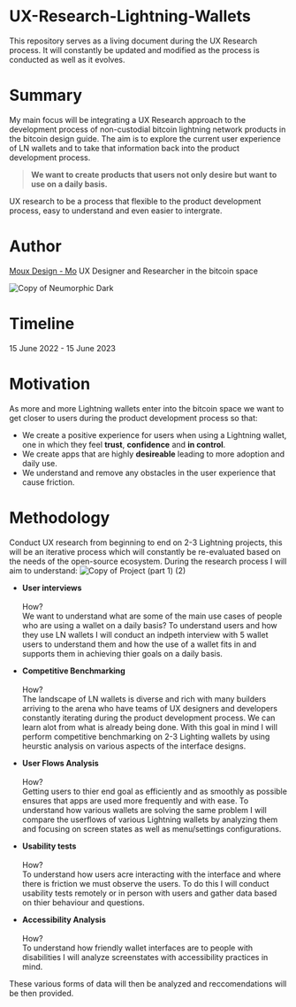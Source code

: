 # UX-Research-Lightning-Wallets
This repository serves as a living document during the UX Research process. It will constantly be updated and modified as the process is conducted as well as it evolves. 
# Summary
 My main focus will be integrating a UX Research approach to the development process of non-custodial bitcoin lightning network products in the bitcoin design guide.  The aim is to explore the current user experience of LN wallets and to take that information back into the product development process.
 
 > **__We want to create products that users not only desire but want to use on a daily basis.__**
 
UX research to be a process that flexible to the product development process, easy to understand and even easier to intergrate. 
# Author
[Moux Design - Mo](https://github.com/mouxdesign)
UX Designer and Researcher in the bitcoin space


![Copy of Neumorphic Dark](https://user-images.githubusercontent.com/90313394/174326855-02ce28a7-2832-4207-83a8-d8b164fedc96.jpg)


# Timeline
15 June 2022 - 15 June 2023
# Motivation
As more and more Lightning wallets enter into the bitcoin space we want to get closer to users during the product development process so that:
* We create a positive experience for users when using a Lightning wallet, one in which they feel **trust**, **confidence** and **in control**.
* We create apps that are highly **desireable** leading to more adoption and daily use.
* We understand and remove any obstacles in the user experience that cause friction.
# Methodology

Conduct UX research from beginning to end on 2-3 Lightning projects, this will be an iterative process which will constantly be re-evaluated based on the needs of the open-source ecosystem.
During the research process I will aim to understand:
![Copy of Project (part 1) (2)](https://user-images.githubusercontent.com/90313394/174294733-ed2aac55-e153-4c20-8cfd-c58193933d84.jpg)

* **User interviews**<br/><br/>
How?<br/> 
We want to understand what are some of the main use cases of people who are using a wallet on a daily basis? To understand users and how they use LN wallets I will conduct an indpeth interview with 5 wallet users to understand them and how the use of a wallet fits in and supports them in achieving thier goals on a daily basis.

* **Competitive Benchmarking**<br/><br/>
How? <br/>
The landscape of LN wallets is diverse and rich with many builders arriving to the arena who have teams of UX designers and developers constantly iterating during the product development process. We can learn alot from what is already being done. With this goal in mind I will perform competitive benchmarking on 2-3 Lighting wallets by using heurstic analysis on various aspects of the interface designs.

* **User Flows Analysis** <br/><br/>
How?<br/>
Getting users to thier end goal as efficiently and as smoothly as possible ensures that apps are used more frequently and with ease. To understand how various wallets are solving the same problem I will compare the userflows of various Lightning wallets by analyzing them and focusing on screen states as well as menu/settings configurations. 

* **Usability tests** <br/><br/>
How?<br/>
To understand how users acre interacting with the interface and where there is friction we must observe the users. To do this I will conduct usability tests remotely or in person with users and gather data based on thier behaviour and questions.

* **Accessibility Analysis** <br/><br/>
How?<br/>
To understand how friendly wallet interfaces are to people with disabilities I will analyze screenstates with accessibility practices in mind.

These various forms of data will then be analyzed and reccomendations will be then provided. 
